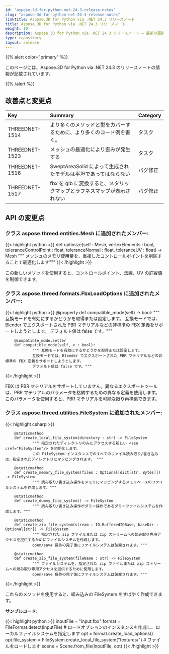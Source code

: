 ```yaml
---
id: "aspose-3d-for-python-net-24-3-release-notes"
slug: "aspose-3d-for-python-net-24-3-release-notes"
linktitle: Aspose.3D for Python via .NET 24.3 リリースノート
title: Aspose.3D for Python via .NET 24.3 リリースノート
weight: 10
description: Aspose.3D for Python via .NET 24.3 リリースノート – 最新の更新と修正。
type: repository
layout: release
---
```


{{% alert color="primary" %}}

このページには、Aspose.3D for Python via .NET 24.3 のリリースノートの情報が記載されています。

{{% /alert %}}
## **改善点と変更点**

|**Key**|**Summary**|**Category**|
| :- | :- | :- |
| THREEDNET-1514 | より多くのメソッドと型をカバーするために、より多くのコード例を書く。 | タスク |
| THREEDNET-1523 | メッシュの最適化により歪みが発生する | タスク |
| THREEDNET-1516 | SweptAreaSolid によって生成されたモデルは平坦であってはならない | バグ修正 |
| THREEDNET-1517 | fbx を glb に変換すると、メタリックマップとラフネスマップが表示されない | バグ修正 |


## API の変更点 ##


### クラス **aspose.threed.entities.Mesh** に追加されたメンバー:

{{< highlight python >}}
        def optimize(self : Mesh, vertexElements : bool, toleranceControlPoint : float, toleranceNormal : float, toleranceUV : float) -> Mesh
                """ メッシュのメモリ使用量を、重複したコントロールポイントを削除することで最適化します"""
{{< /highlight >}}

この新しいメソッドを使用すると、コントロールポイント、法線、UV の許容値を制御できます。


### クラス **aspose.threed.formats.FbxLoadOptions** に追加されたメンバー:


{{< highlight python >}}
        @property
        def compatible_mode(self) -> bool:
                """ 互換モードを有効にするかどうかを取得または設定します。
                互換モードでは、Blender でエクスポートされた PBR マテリアルなどの非標準の FBX 定義をサポートしようとします。
                デフォルト値は false です。"""

        @compatible_mode.setter
        def compatible_mode(self, v : bool):
                """ 互換モードを有効にするかどうかを取得または設定します。
                互換モードでは、Blender でエクスポートされた PBR マテリアルなどの非標準の FBX 定義をサポートしようとします。
                デフォルト値は false です。"""

{{< /highlight >}}

FBX は PBR マテリアルをサポートしていません。異なるエクスポートツールは、PBR マテリアルのパラメータを格納するための異なる定義を使用します。このパラメータを使用すると、PBR マテリアルを可能な限り再構築できます。

### クラス **aspose.threed.utilities.FileSystem** に追加されたメンバー:

{{< highlight csharp >}}

        @staticmethod
        def create_local_file_system(directory : str) -> FileSystem
                """ 指定されたディレクトリのみにアクセスする新しい <see cref="FileSystem"/> を初期化します。
                この FileSystem インスタンスでのすべてのファイル読み取り/書き込みは、指定されたディレクトリにマッピングされます。 """

        @staticmethod
        def create_memory_file_system(files : Optional[dict[str, Bytes]]) -> FileSystem
                """ 読み取り/書き込み操作をメモリにマッピングするメモリベースのファイルシステムを作成します。"""

        @staticmethod
        def create_dummy_file_system() -> FileSystem
                """ 読み取り/書き込み操作がダミー操作であるダミーファイルシステムを作成します。"""

        @staticmethod
        def create_zip_file_system(stream : IO.BufferedIOBase, baseDir : Optional[str]) -> FileSystem
                """ 指定された zip ファイルまたは zip ストリームへの読み取り専用アクセスを提供するためにファイルシステムを作成します。
                open/save 操作の完了後にファイルシステムは破棄されます。"""

        @staticmethod
        def create_zip_file_system(fileName : str) -> FileSystem
                """ ファイルシステムを、指定された zip ファイルまたは zip ストリームへの読み取り専用アクセスを提供するために使用します。
                open/save 操作の完了後にファイルシステムは破棄されます。"""

{{< /highlight >}}


これらのメソッドを使用すると、組み込みの FileSystem をすばやく作成できます。

**サンプルコード**:

{{< highlight python >}}
    inputFile = "input.fbx"
    format = FileFormat.detect(inputFile)
    # ロードオプションのインスタンスを作成し、ローカルファイルシステムを指定します
    opt = format.create_load_options()
    opt.file_system = FileSystem.create_local_file_system("textures/")
    # ファイルをロードします
    scene = Scene.from_file(inputFile, opt)
{{< /highlight >}}